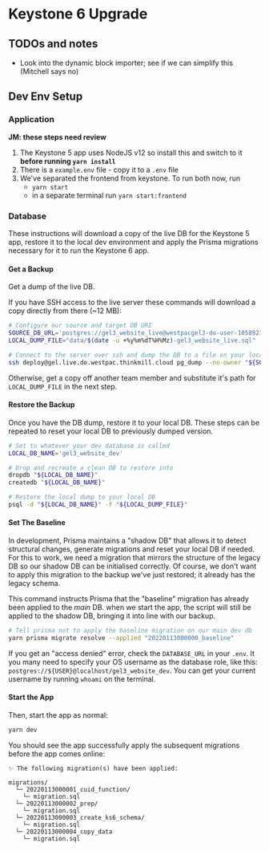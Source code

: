 # Keystone 6 Upgrade

## TODOs and notes

- Look into the dynamic block importer; see if we can simplify this (Mitchell says no)

## Dev Env Setup

### Application

**JM: these steps need review**

1. The Keystone 5 app uses NodeJS v12 so install this and switch to it **before running `yarn install`**
2. There is a `example.env` file - copy it to a `.env` file
3. We've separated the frontend from keystone. To run both now, run
   - `yarn start`
   - in a separate terminal run `yarn start:frontend`

### Database

These instructions will download a copy of the live DB for the Keystone 5 app, restore it to the local dev environment and apply the Prisma migrations necessary for it to run the Keystone 6 app.

#### Get a Backup

Get a dump of the live DB.

If you have SSH access to the live server these commands will download a copy directly from there (\~12 MB):

```sh
# Configure our source and target DB URI
SOURCE_DB_URL='postgres://gel3_website_live@westpacgel3-do-user-1058923-0.a.db.ondigitalocean.com:25060/gel3_website_live?ssl=true'
LOCAL_DUMP_FILE="data/$(date -u +%y%m%dT%H%Mz)-gel3_website_live.sql"

# Connect to the server over ssh and dump the DB to a file on your local machine
ssh deploy@gel.live.do.westpac.thinkmill.cloud pg_dump --no-owner "${SOURCE_DB_URL}" > "${LOCAL_DUMP_FILE}"
```

Otherwise, get a copy off another team member and substitute it's path for `LOCAL_DUMP_FILE` in the next step.

#### Restore the Backup

Once you have the DB dump, restore it to your local DB.
These steps can be repeated to reset your local DB to previously dumped version.

```sh
# Set to whatever your dev database is called
LOCAL_DB_NAME='gel3_website_dev'

# Drop and recreate a clean DB to restore into
dropdb "${LOCAL_DB_NAME}"
createdb "${LOCAL_DB_NAME}"

# Restore the local dump to your local DB
psql -d "${LOCAL_DB_NAME}" -f "${LOCAL_DUMP_FILE}"
```

#### Set The Baseline

In development, Prisma maintains a "shadow DB" that allows it to detect structural changes, generate migrations and reset your local DB if needed.
For this to work, we need a migration that mirrors the structure of the legacy DB so our shadow DB can be initialised correctly.
Of course, we don't want to apply this migration to the backup we've just restored; it already has the legacy schema.

This command instructs Prisma that the "baseline" migration has already been applied to the _main_ DB.
when we start the app, the script will still be applied to the shadow DB, bringing it into line with our backup.

```sh
# Tell prisma not to apply the baseline migration on our main dev db
yarn prisma migrate resolve --applied "20220113000000_baseline"
```

If you get an "access denied" error, check the `DATABASE_URL` in your `.env`.
It you many need to specify your OS username as the database role, like this: `postgres://${USER}@localhost/gel3_website_dev`.
You can get your current username by running `whoami` on the terminal.

#### Start the App

Then, start the app as normal:

```sh
yarn dev
```

You should see the app successfully apply the subsequent migrations before the app comes online:

```
✨ The following migration(s) have been applied:

migrations/
  └─ 20220113000001_cuid_function/
    └─ migration.sql
  └─ 20220113000002_prep/
    └─ migration.sql
  └─ 20220113000003_create_ks6_schema/
    └─ migration.sql
  └─ 20220113000004_copy_data
    └─ migration.sql
```
